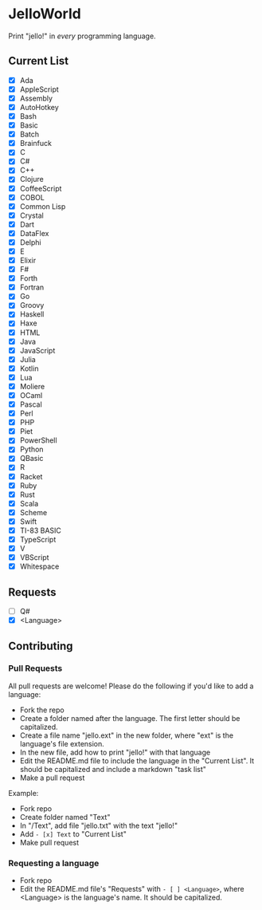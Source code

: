 # JelloWorld

Print "jello!" in *every* programming language.

## Current List

- [x] Ada
- [x] AppleScript
- [x] Assembly
- [x] AutoHotkey
- [x] Bash
- [x] Basic
- [x] Batch
- [x] Brainfuck
- [x] C
- [x] C#
- [x] C++
- [x] Clojure
- [x] CoffeeScript
- [x] COBOL
- [x] Common Lisp
- [x] Crystal
- [x] Dart
- [x] DataFlex
- [x] Delphi
- [x] E
- [x] Elixir
- [x] F#
- [x] Forth
- [x] Fortran
- [x] Go
- [x] Groovy
- [x] Haskell
- [x] Haxe
- [x] HTML
- [x] Java
- [x] JavaScript
- [x] Julia
- [x] Kotlin
- [x] Lua
- [x] Moliere
- [x] OCaml
- [x] Pascal
- [x] Perl
- [x] PHP
- [x] Piet
- [x] PowerShell
- [x] Python
- [x] QBasic
- [x] R
- [x] Racket
- [x] Ruby
- [x] Rust
- [x] Scala
- [x] Scheme
- [x] Swift
- [x] TI-83 BASIC
- [x] TypeScript
- [x] V
- [x] VBScript
- [x] Whitespace 

## Requests

- [ ] Q#
- [x] \<Language>

## Contributing

### Pull Requests

All pull requests are welcome! Please do the following if you'd like to add a language:

- Fork the repo
- Create a folder named after the language. The first letter should be capitalized.
- Create a file name "jello.ext" in the new folder, where "ext" is the language's file extension.
- In the new file, add how to print "jello!" with that language
- Edit the README.md file to include the language in the "Current List". It should be capitalized and include a markdown "task list"
- Make a pull request

Example:

- Fork repo
- Create folder named "Text"
- In "/Text", add file "jello.txt" with the text "jello!"
- Add ```- [x] Text``` to "Current List"
- Make pull request

### Requesting a language

- Fork repo
- Edit the README.md file's "Requests" with ```- [ ] <Language>```, where \<Language> is the language's name. It should be capitalized.
